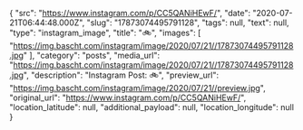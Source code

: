 {
  "src": "https://www.instagram.com/p/CC5QANiHEwF/",
  "date": "2020-07-21T06:44:48.000Z",
  "slug": "17873074495791128",
  "tags": null,
  "text": null,
  "type": "instagram_image",
  "title": "🚲",
  "images": [
    "https://img.bascht.com/instagram/image/2020/07/21//17873074495791128.jpg"
  ],
  "category": "posts",
  "media_url": "https://img.bascht.com/instagram/image/2020/07/21//17873074495791128.jpg",
  "description": "Instagram Post: 🚲",
  "preview_url": "https://img.bascht.com/instagram/image/2020/07/21//preview.jpg",
  "original_url": "https://www.instagram.com/p/CC5QANiHEwF/",
  "location_latitude": null,
  "additional_payload": null,
  "location_longitude": null
}